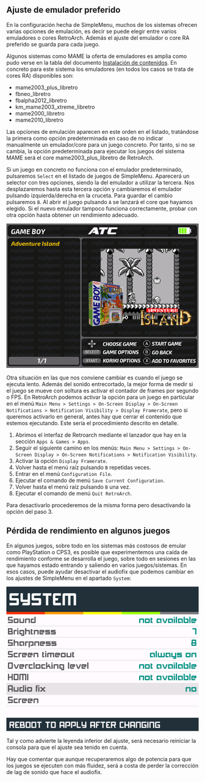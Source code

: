 ## Ajuste de emulador preferido

En la configuración hecha de SimpleMenu, muchos de los sistemas ofrecen varias opciones de emulación, es decir se puede elegir entre varios emuladores o cores RetroArch. Además el ajuste del emulador o core RA preferido se guarda para cada juego.

Algunos sistemas como MAME la oferta de emuladores es amplia como pudo verse en la tabla del documento [Instalación de contenidos](#). En concreto para este sistema los emuladores (en todos los casos se trata de cores RA) disponibles son:

* mame2003_plus_libretro
* fbneo_libretro
* fbalpha2012_libretro
* km_mame2003_xtreme_libretro
* mame2000_libretro
* mame2010_libretro

Las opciones de emulación aparecen en este orden en el listado, tratándose la primera como opción predeterminada en caso de no indicar manualmente un emulador/core para un juego concreto. Por tanto, si no se cambia, la opción predeterminada para ejecutar los juegos del sistema MAME será el core mame2003_plus_libretro de RetroArch.

Si un juego en concreto no funciona con el emulador predeterminado, pulsaremos `Select` en el listado de juegos de SimpleMenu. Aparecerá un selector con tres opciones, siendo la del emulador a utilizar la tercera. Nos desplazaremos hasta esta tercera opción y cambiaremos el emulador pulsando izquierda/derecha en la cruceta. Para guardar el cambio pulsaremos `B`. Al abrir el juego pulsando `A` se lanzará el core que hayamos elegido. Si el nuevo emulador tampoco funciona correctamente, probar con otra opción hasta obtener un rendimiento adecuado.

![Core selection](images/core_selection.gif)

Otra situación en las que nos conviene cambiar es cuando el juego se ejecuta lento. Además del sonido entrecortado, la mejor forma de medir si el juego se mueve con soltura es activar el contador de frames por segundo o FPS. En RetroArch podemos activar la opción para un juego en particular en el menú `Main Menu > Settings > On-Screen Display > On-Screen Notifications > Notification Visibility > Display Framerate`, pero si queremos activarlo en general, antes hay que cerrar el contenido que estemos ejecutando. Este sería el procedimiento descrito en detalle.

1. Abrimos el interfaz de Retroarch mediante el lanzador que hay en la sección `Apps & Games > Apps`.
2. Seguir el siguiente camino en los menús: `Main Menu > Settings > On-Screen Display > On-Screen Notifications > Notification Visibility`.
3. Activar la opción `Display Framerate`.
4. Volver hasta el menú raíz pulsando `B` repetidas veces.
5. Entrar en el menú `Configuration File`.
6. Ejecutar el comando de menú `Save Current Configuration`.
7. Volver hasta el menú raíz pulsando `B` una vez.
8. Ejecutar el comando de menú `Quit RetroArch`.

Para desactivarlo procederemos de la misma forma pero desactivando la opción del paso 3.

## Pérdida de rendimiento en algunos juegos

En algunos juegos, sobre todo en los sistemas más costosos de emular como PlayStation o CPS3, es posible que experimentemos una caída de rendimiento conforme se desarrolla el juego, sobre todo en sesiones en las que hayamos estado entrando y saliendo en varios juegos/sistemas. En esos casos, puede ayudar desactivar el audiofix que podemos cambiar en los ajustes de SimpleMenu en el apartado `System`:

![Audio fix off](images/audio_fix_off.png)

Tal y como advierte la leyenda inferior del ajuste, será necesario reiniciar la consola para que el ajuste sea tenido en cuenta.

Hay que comentar que aunque recuperaremos algo de potencia para que los juegos se ejecuten con más fluidez, será a costa de perder la corrección de lag de sonido que hace el audiofix.
